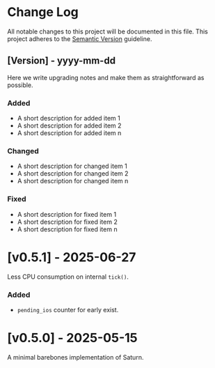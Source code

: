 # Change Log

All notable changes to this project will be documented in this file.
This project adheres to the [Semantic Version](https://semver.org/) guideline.

## [Version] - yyyy-mm-dd

Here we write upgrading notes and make them as straightforward as possible.

### Added
- A short description for added item 1
- A short description for added item 2
- A short description for added item n

### Changed
- A short description for changed item 1
- A short description for changed item 2
- A short description for changed item n

### Fixed
- A short description for fixed item 1
- A short description for fixed item 2
- A short description for fixed item n

# [v0.5.1] - 2025-06-27

Less CPU consumption on internal `tick()`.

### Added
- `pending_ios` counter for early exist.

# [v0.5.0] - 2025-05-15

A minimal barebones implementation of Saturn.
